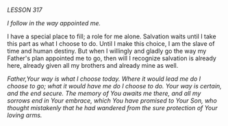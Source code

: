 *LESSON 317*

*I follow in the way appointed me.*

I have a special place to fill; a role for me alone. Salvation waits until I take this part as what I choose to do. Until I make this choice, I am the slave of time and human destiny. But when I willingly and gladly go the way my Father's plan appointed me to go, then will I recognize salvation is already here, already given all my brothers and already mine as well.

_Father,Your way is what I choose today. Where it would lead me do I choose to go; what it would have me do I choose to do. Your way is certain, and the end secure. The memory of You awaits me there, and all my sorrows end in Your embrace, which You have promised to Your Son, who thought mistakenly that he had wandered from the sure protection of Your loving arms._